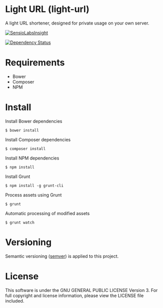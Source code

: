 # Light URL (light-url)

A light URL shortener, designed for private usage on your own server.

[![SensioLabsInsight](https://insight.sensiolabs.com/projects/adb0f567-11b4-4ca4-b8b0-70f984e263b4/big.png)](https://insight.sensiolabs.com/projects/adb0f567-11b4-4ca4-b8b0-70f984e263b4)

[![Dependency Status](https://gemnasium.com/paulfevre/light-url.svg)](https://gemnasium.com/paulfevre/light-url)


# Requirements

- Bower
- Composer
- NPM


# Install

Install Bower dependencies
```
$ bower install
```

Install Composer dependencies
```
$ composer install
```

Install NPM dependencies
```
$ npm install
```

Install Grunt
```
$ npm install -g grunt-cli
```

Process assets using Grunt
```
$ grunt
```

Automatic processing of modified assets
```
$ grunt watch
```


# Versioning

Semantic versioning ([semver](http://semver.org/)) is applied to this project.


# License

This software is under the GNU GENERAL PUBLIC LICENSE Version 3. For full copyright and license information, please view the LICENSE file included.
